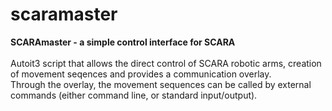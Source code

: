# scaramaster
<b>SCARAmaster - a simple control interface for SCARA</b><br><br>
Autoit3 script that allows the direct control of SCARA robotic arms, creation of movement seqences and provides a communication overlay. <br>
Through the overlay, the movement sequences can be called by external commands (either command line, or standard input/output).

